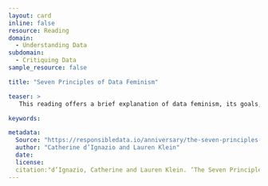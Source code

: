 ```yaml
---
layout: card
inline: false
resource: Reading
domain:
  - Understanding Data
subdomain:
  - Critiquing Data
sample_resource: false

title: "Seven Principles of Data Feminism"

teaser: >
   This reading offers a brief explanation of data feminism, its goals, and its seven guiding principles.

keywords:

metadata:
  Source: "https://responsibledata.io/anniversary/the-seven-principles-of-data-feminism/"
  author: "Catherine d’Ignazio and Lauren Klein"
  date: 
  license: 
  citation:"d’Ignazio, Catherine and Lauren Klein. ‘The Seven Principles of Data Feminism.' Responsible Data. https://responsibledata.io/anniversary/the-seven-principles-of-data-feminism/. Accessed on 27 July 2024."
---
```

